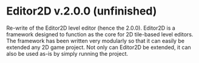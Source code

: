 # Editor2D v.2.0.0 (unfinished)

Re-write of the Editor2D level editor (hence the 2.0.0).
Editor2D is a framework designed to function as the core for 2D tile-based level editors. The framework has been
written very modularly so that it can easily be extended any 2D game project. Not only can Editor2D be extended,
it can also be used as-is by simply running the project.
